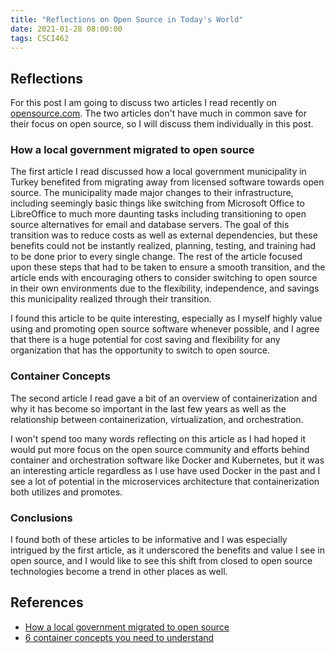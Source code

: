 ```yaml
---
title: "Reflections on Open Source in Today's World"
date: 2021-01-28 08:00:00
tags: CSCI462
---
```


## Reflections

For this post I am going to discuss two articles I read recently on [opensource.com](https://opensource.com).
The two articles don't have much in common save for their focus on open source, so I will discuss them individually in this post.

### How a local government migrated to open source

The first article I read discussed how a local government municipality in Turkey benefited from migrating away from licensed software towards open source.
The municipality made major changes to their infrastructure, including seemingly basic things like switching from Microsoft Office to LibreOffice to much more daunting tasks including transitioning to open source alternatives for email and database servers.
The goal of this transition was to reduce costs as well as external dependencies, but these benefits could not be instantly realized, planning, testing, and training had to be done prior to every single change.
The rest of the article focused upon these steps that had to be taken to ensure a smooth transition, and the article ends with encouraging others to consider switching to open source in their own environments due to the flexibility, independence, and savings this municipality realized through their transition.

I found this article to be quite interesting, especially as I myself highly value using and promoting open source software whenever possible, and I agree that there is a huge potential for cost saving and flexibility for any organization that has the opportunity to switch to open source.

### Container Concepts

The second article I read gave a bit of an overview of containerization and why it has become so important in the last few years as well as the relationship between containerization, virtualization, and orchestration.

I won't spend too many words reflecting on this article as I had hoped it would put more focus on the open source community and efforts behind container and orchestration software like Docker and Kubernetes, but it was an interesting article regardless as I use have used Docker in the past and I see a lot of potential in the microservices architecture that containerization both utilizes and promotes.

### Conclusions

I found both of these articles to be informative and I was especially intrigued by the first article, as it underscored the benefits and value I see in open source, and I would like to see this shift from closed to open source technologies become a trend in other places as well.

## References

- [How a local government migrated to open source](https://opensource.com/article/20/8/linux-government)
- [6 container concepts you need to understand](https://opensource.com/article/20/12/containers-101)
